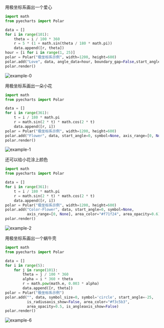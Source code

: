 用极坐标系画出一个爱心
```python
import math
from pyecharts import Polar

data = []
for i in range(101):
    theta = i / 100 * 360
    r = 5 * (1 + math.sin(theta / 180 * math.pi))
    data.append([r, theta])
hour = [i for i in range(1, 25)]
polar = Polar("极坐标系示例", width=1200, height=600)
polar.add("Love", data, angle_data=hour, boundary_gap=False,start_angle=0)
polar.render()
```
![example-0](https://user-images.githubusercontent.com/19553554/35080754-8a01a508-fc4a-11e7-8be4-5da46e27103d.png)


用极坐标系画出一朵小花
```python
import math
from pyecharts import Polar

data = []
for i in range(361):
    t = i / 180 * math.pi
    r = math.sin(2 * t) * math.cos(2 * t)
    data.append([r, i])
polar = Polar("极坐标系示例", width=1200, height=600)
polar.add("Flower", data, start_angle=0, symbol=None, axis_range=[0, None])
polar.render()
```
![example-1](https://user-images.githubusercontent.com/19553554/35080781-b029db60-fc4a-11e7-8789-a4070845d56a.png)


还可以给小花涂上颜色
```python
import math
from pyecharts import Polar

data = []
for i in range(361):
    t = i / 180 * math.pi
    r = math.sin(2 * t) * math.cos(2 * t)
    data.append([r, i])
polar = Polar("极坐标系示例", width=1200, height=600)
polar.add("Color-Flower", data, start_angle=0, symbol=None,
          axis_range=[0, None], area_color="#f71f24", area_opacity=0.6)
polar.render()
```
![example-2](https://user-images.githubusercontent.com/19553554/35080790-c61a8ac8-fc4a-11e7-9a47-8e352b944358.png)


用极坐标系画出一个蜗牛壳
```python
import math
from pyecharts import Polar

data = []
for i in range(5):
    for j in range(101):
        theta = j / 100 * 360
        alpha = i * 360 + theta
        r = math.pow(math.e, 0.003 * alpha)
        data.append([r, theta])
polar = Polar("极坐标系示例")
polar.add("", data, symbol_size=0, symbol='circle', start_angle=-25,
          is_radiusaxis_show=False, area_color="#f3c5b3",
          area_opacity=0.5, is_angleaxis_show=False)
polar.render()
```
![example-6](https://user-images.githubusercontent.com/19553554/35080856-3cc8eaf2-fc4b-11e7-8ba8-5fdc9e3c64e8.png)
